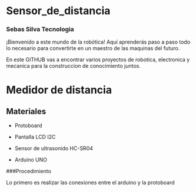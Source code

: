 # Sensor_de_distancia

### Sebas Silva Tecnologia
¡Bienvenido a este mundo de la robótica! Aquí aprenderás paso a paso todo lo necesario para convertirte en un maestro de las maquinas del futuro.

En este GITHUB vas a encontrar varios proyectos de robotica, electronica y mecanica para la construccion de conocimiento juntos.


# Medidor de distancia


Materiales
-------------
- Protoboard

- Pantalla LCD I2C
- Sensor de ultrasonido HC-SR04
- Arduino UNO 

###Procedimiento

Lo primero es realizar las conexiones entre el arduino y la protoboard
